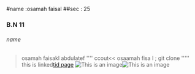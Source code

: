 #name :osamah faisal
##sec : 25 
### B.N 11 
###### name

>osamah faisakl abdulatef 
''''
>ccout<< osaamah fisa l ;
>git clone 
'''''
this  is linked[tid page](vhttps://docs.github.com/en/github/writing-on-github/getting-started-with-writing-and-formatting-on-github/basic-writing-and-formatting-syntax)
![This is an image](https://myoctocat.com/assets/images/base-octocat.svg)![This is an image](https://myoctocat.com/assets/images/base-octocat.svg)
